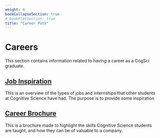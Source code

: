 ```yaml
---
weight: 4
bookCollapseSection: true
# bookFlatSection: true
title: "Career Path"
---
```


# Careers
This section contains information related to having a career as a CogSci graduate. 

## [Job Inspiration](job-inspiration.md)
This is an overview of the types of jobs and internships that other students at Cognitive Science have had. The purpose is to provide some inspiration 

## [Career Brochure](career-brochure.md)
This is a brochure made to highlight the skills Cognitive Science students are taught, and how they can be of valuable to a company.